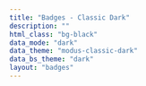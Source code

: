 ```yaml
---
title: "Badges - Classic Dark"
description: ""
html_class: "bg-black"
data_mode: "dark"
data_theme: "modus-classic-dark"
data_bs_theme: "dark"
layout: "badges"
---
```

